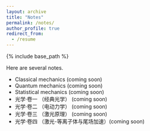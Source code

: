 ```yaml
---
layout: archive
title: "Notes"
permalink: /notes/
author_profile: true
redirect_from:
  - /resume
---
```


{% include base_path %}


Here are several notes.  <!--（加两个空格再换行，下同） -->  
* Classical mechanics (coming soon)  
* Quantum mechanics (coming soon)  
* Statistical mechanics (coming soon)  
* 光学·卷一 （经典光学） (coming soon)    
* 光学·卷二 （电动力学） (coming soon)  
* 光学·卷三 （激光原理） (coming soon)  
* 光学·卷四 （激光-等离子体与尾场加速）(coming soon)  
<!-- * Electromagnetic mechanics (coming soon) -->  
